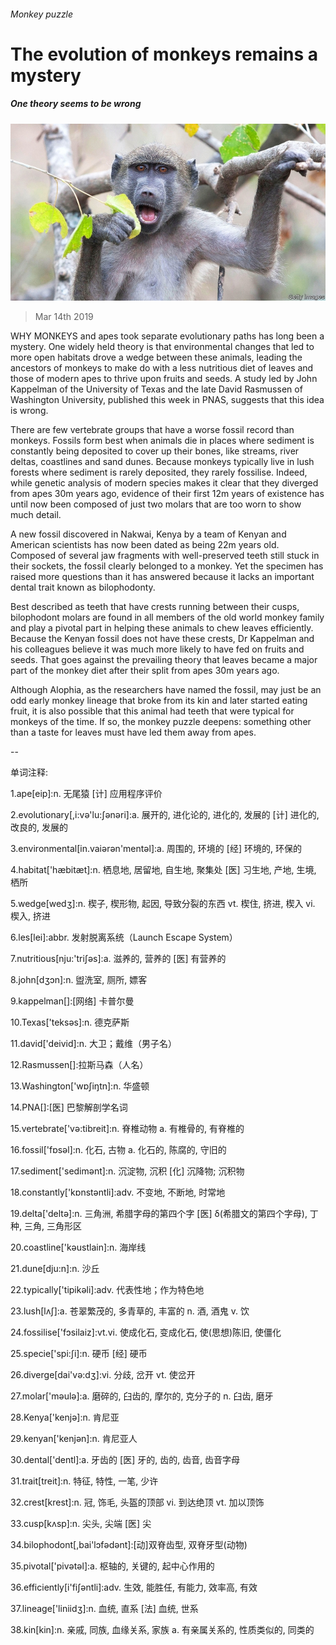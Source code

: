 ###### Monkey puzzle

# The evolution of monkeys remains a mystery 

##### One theory seems to be wrong 

![image](images/20190316_stp002.jpg) 

> Mar 14th 2019 

WHY MONKEYS and apes took separate evolutionary paths has long been a mystery. One widely held theory is that environmental changes that led to more open habitats drove a wedge between these animals, leading the ancestors of monkeys to make do with a less nutritious diet of leaves and those of modern apes to thrive upon fruits and seeds. A study led by John Kappelman of the University of Texas and the late David Rasmussen of Washington University, published this week in PNAS, suggests that this idea is wrong. 

There are few vertebrate groups that have a worse fossil record than monkeys. Fossils form best when animals die in places where sediment is constantly being deposited to cover up their bones, like streams, river deltas, coastlines and sand dunes. Because monkeys typically live in lush forests where sediment is rarely deposited, they rarely fossilise. Indeed, while genetic analysis of modern species makes it clear that they diverged from apes 30m years ago, evidence of their first 12m years of existence has until now been composed of just two molars that are too worn to show much detail. 

A new fossil discovered in Nakwai, Kenya by a team of Kenyan and American scientists has now been dated as being 22m years old. Composed of several jaw fragments with well-preserved teeth still stuck in their sockets, the fossil clearly belonged to a monkey. Yet the specimen has raised more questions than it has answered because it lacks an important dental trait known as bilophodonty. 

Best described as teeth that have crests running between their cusps, bilophodont molars are found in all members of the old world monkey family and play a pivotal part in helping these animals to chew leaves efficiently. Because the Kenyan fossil does not have these crests, Dr Kappelman and his colleagues believe it was much more likely to have fed on fruits and seeds. That goes against the prevailing theory that leaves became a major part of the monkey diet after their split from apes 30m years ago. 

Although Alophia, as the researchers have named the fossil, may just be an odd early monkey lineage that broke from its kin and later started eating fruit, it is also possible that this animal had teeth that were typical for monkeys of the time. If so, the monkey puzzle deepens: something other than a taste for leaves must have led them away from apes. 

-- 

 单词注释:

1.ape[eip]:n. 无尾猿 [计] 应用程序评价 

2.evolutionary[,i:vә'lu:ʃәnәri]:a. 展开的, 进化论的, 进化的, 发展的 [计] 进化的, 改良的, 发展的 

3.environmental[in.vaiәrәn'mentәl]:a. 周围的, 环境的 [经] 环境的, 环保的 

4.habitat['hæbitæt]:n. 栖息地, 居留地, 自生地, 聚集处 [医] 习生地, 产地, 生境, 栖所 

5.wedge[wedʒ]:n. 楔子, 楔形物, 起因, 导致分裂的东西 vt. 楔住, 挤进, 楔入 vi. 楔入, 挤进 

6.les[lei]:abbr. 发射脱离系统（Launch Escape System） 

7.nutritious[nju:'triʃәs]:a. 滋养的, 营养的 [医] 有营养的 

8.john[dʒɔn]:n. 盥洗室, 厕所, 嫖客 

9.kappelman[]:[网络] 卡普尔曼 

10.Texas['teksәs]:n. 德克萨斯 

11.david['deivid]:n. 大卫；戴维（男子名） 

12.Rasmussen[]:拉斯马森（人名） 

13.Washington['wɒʃiŋtn]:n. 华盛顿 

14.PNA[]:[医] 巴黎解剖学名词 

15.vertebrate['vә:tibreit]:n. 脊椎动物 a. 有椎骨的, 有脊椎的 

16.fossil['fɒsәl]:n. 化石, 古物 a. 化石的, 陈腐的, 守旧的 

17.sediment['sedimәnt]:n. 沉淀物, 沉积 [化] 沉降物; 沉积物 

18.constantly['kɒnstәntli]:adv. 不变地, 不断地, 时常地 

19.delta['deltә]:n. 三角洲, 希腊字母的第四个字 [医] δ(希腊文的第四个字母), 丁种, 三角, 三角形区 

20.coastline['kәustlain]:n. 海岸线 

21.dune[dju:n]:n. 沙丘 

22.typically['tipikәli]:adv. 代表性地；作为特色地 

23.lush[lʌʃ]:a. 苍翠繁茂的, 多青草的, 丰富的 n. 酒, 酒鬼 v. 饮 

24.fossilise['fɔsilaiz]:vt.vi. 使成化石, 变成化石, 使(思想)陈旧, 使僵化 

25.specie['spi:ʃi]:n. 硬币 [经] 硬币 

26.diverge[dai'vә:dʒ]:vi. 分歧, 岔开 vt. 使岔开 

27.molar['mәulә]:a. 磨碎的, 臼齿的, 摩尔的, 克分子的 n. 臼齿, 磨牙 

28.Kenya['kenjә]:n. 肯尼亚 

29.kenyan['kenjәn]:n. 肯尼亚人 

30.dental['dentl]:a. 牙齿的 [医] 牙的, 齿的, 齿音, 齿音字母 

31.trait[treit]:n. 特征, 特性, 一笔, 少许 

32.crest[krest]:n. 冠, 饰毛, 头盔的顶部 vi. 到达绝顶 vt. 加以顶饰 

33.cusp[kʌsp]:n. 尖头, 尖端 [医] 尖 

34.bilophodont[,bai'lɔfәdәnt]:[动]双脊齿型, 双脊牙型(动物) 

35.pivotal['pivәtәl]:a. 枢轴的, 关键的, 起中心作用的 

36.efficiently[i'fiʃәntli]:adv. 生效, 能胜任, 有能力, 效率高, 有效 

37.lineage['liniidʒ]:n. 血统, 直系 [法] 血统, 世系 

38.kin[kin]:n. 亲戚, 同族, 血缘关系, 家族 a. 有亲属关系的, 性质类似的, 同类的 

